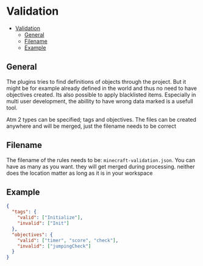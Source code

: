 # Validation

- [Validation](#validation)
  - [General](#general)
  - [Filename](#filename)
  - [Example](#example)

## General

The plugins tries to find definitions of objects through the project. But it might be for example already defined in the world and thus no need to
have objectives created. Its also possible to apply blacklisted items. Especially in multi user development, the abillity to have wrong data marked is
a usefull tool.

Atm 2 types can be specified; tags and objectives. The files can be created anywhere and will be merged, just the filename needs to be correct

## Filename

The filename of the rules needs to be: `minecraft-validation.json`. You can have as many as you want. they will get merged during processing. neither
does the location matter as long as it is in your workspace

## Example

```json
{
  "tags": {
    "valid": ["Initialize"],
    "invalid": ["Init"]
  },
  "objectives": {
    "valid": ["timer", "score", "check"],
    "invalid": ["jumpingCheck"]
  }
}
```
